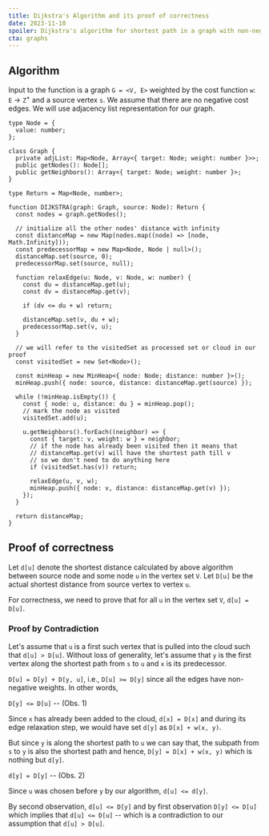 ```yaml
---
title: Dijkstra's Algorithm and its proof of correctness
date: 2023-11-10
spoiler: Dijkstra's algorithm for shortest path in a graph with non-negative edge weights and its proof of correctness
cta: graphs
---
```


## Algorithm

Input to the function is a graph `G = <V, E>` weighted by the cost function `w`: `E` &rarr; `Z`<sup>+</sup> and a source vertex `s`. We assume that there are no negative cost edges. We will use adjacency list representation for our graph.

```tsx
type Node = {
  value: number;
};

class Graph {
  private adjList: Map<Node, Array<{ target: Node; weight: number }>>;
  public getNodes(): Node[];
  public getNeighbors(): Array<{ target: Node; weight: number }>;
}

type Return = Map<Node, number>;

function DIJKSTRA(graph: Graph, source: Node): Return {
  const nodes = graph.getNodes();

  // initialize all the other nodes' distance with infinity
  const distanceMap = new Map(nodes.map((node) => [node, Math.Infinity]));
  const predecessorMap = new Map<Node, Node | null>();
  distanceMap.set(source, 0);
  predecessorMap.set(source, null);

  function relaxEdge(u: Node, v: Node, w: number) {
    const du = distanceMap.get(u);
    const dv = distanceMap.get(v);

    if (dv <= du + w) return;

    distanceMap.set(v, du + w);
    predecessorMap.set(v, u);
  }

  // we will refer to the visitedSet as processed set or cloud in our proof
  const visitedSet = new Set<Node>();

  const minHeap = new MinHeap<{ node: Node; distance: number }>();
  minHeap.push({ node: source, distance: distanceMap.get(source) });

  while (!minHeap.isEmpty()) {
    const { node: u, distance: du } = minHeap.pop();
    // mark the node as visited
    visitedSet.add(u);

    u.getNeighbors().forEach((neighbor) => {
      const { target: v, weight: w } = neighbor;
      // if the node has already been visited then it means that
      // distanceMap.get(v) will have the shortest path till v
      // so we don't need to do anything here
      if (visitedSet.has(v)) return;

      relaxEdge(u, v, w);
      minHeap.push({ node: v, distance: distanceMap.get(v) });
    });
  }

  return distanceMap;
}
```

## Proof of correctness

Let `d[u]` denote the shortest distance calculated by above algorithm between source node and some node `u` in the vertex set `V`. Let `D[u]` be the actual shortest distance from source vertex to vertex `u`.

For correctness, we need to prove that for all `u` in the vertex set `V`, `d[u] = D[u]`.

### Proof by Contradiction

Let's assume that `u` is a first such vertex that is pulled into the cloud such that `d[u] > D[u]`.
Without loss of generality, let's assume that `y` is the first vertex along the shortest path from `s` to `u` and `x` is its predecessor.

`D[u] = D[y] + D[y, u]`, i.e., `D[u] >= D[y]` since all the edges have non-negative weights. In other words,

`D[y] <= D[u]` -- (Obs. 1)

Since `x` has already been added to the cloud, `d[x] = D[x]` and during its edge relaxation step, we would have set `d[y]` as `D[x] + w(x, y)`.

But since `y` is along the shortest path to `u` we can say that, the subpath from `s` to `y` is also the shortest path and hence, `D[y] = D[x] + w(x, y)` which is nothing but `d[y]`.

`d[y] = D[y]` -- (Obs. 2)

Since `u` was chosen before `y` by our algorithm, `d[u] <= d[y]`.

By second observation, `d[u] <= D[y]` and by first observation `D[y] <= D[u]` which implies that `d[u] <= D[u]` -- which is a contradiction to our assumption that `d[u] > D[u]`.
